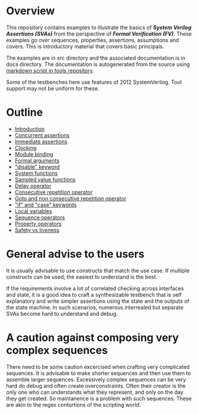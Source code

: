 # Overview
This repository contains examples to illustrate the basics of **_System Verilog Assertions (SVAs)_** 
from the perspective of **_Formal Verification (FV)_**. These examples go over sequences, properties,
assertions, assumptions and covers. This is introductory material that covers basic principals.

The examples are in src directory and the associated documentation is in docs directory. The
documentation is autogenerated from the source using [markdown script in tools repository](https://github.com/openformal/tools/tree/master/markdown).

Some of the testbenches here use features of 2012 SystemVerilog. Tool support may not be uniform for these.

# Outline
* [Introduction](https://github.com/openformal/sva_basics/blob/master/testbench/docs/intro_tb.md)
* [Concurrent assertions](https://github.com/openformal/sva_basics/blob/master/testbench/docs/concurrent_assertions_tb.md)
* [Immediate assertions](https://github.com/openformal/sva_basics/blob/master/testbench/docs/immediate_assertions_tb.md)
* [Clocking](https://github.com/openformal/sva_basics/blob/master/testbench/docs/clocking_tb.md)
* [Module binding](https://github.com/openformal/sva_basics/blob/master/testbench/docs/bind_tb.md)
* [Formal arguments](https://github.com/openformal/sva_basics/blob/master/testbench/docs/arguments_tb.md)
* ["disable" keyword](https://github.com/openformal/sva_basics/blob/master/testbench/docs/disable_tb.md)
* [System functions](https://github.com/openformal/sva_basics/blob/master/testbench/docs/system_functions_tb.md)
* [Sampled value functions](https://github.com/openformal/sva_basics/blob/master/testbench/docs/sampled_value_functions_tb.md)
* [Delay operator](https://github.com/openformal/sva_basics/blob/master/testbench/docs/delay_operator_tb.md)
* [Consecutive repetition operator](https://github.com/openformal/sva_basics/blob/master/testbench/docs/cons_rep_operator_tb.md)
* [Goto and non consecutive repetition operator](https://github.com/openformal/sva_basics/blob/master/testbench/docs/goto_and_non_cons_rep_operator_tb.md)
* ["if" and "case" keywords](https://github.com/openformal/sva_basics/blob/master/testbench/docs/if_and_case_tb.md)
* [Local variables](https://github.com/openformal/sva_basics/blob/master/testbench/docs/local_variables_tb.md)
* [Sequence operators](https://github.com/openformal/sva_basics/blob/master/testbench/docs/sequence_operators_tb.md)
* [Property operators](https://github.com/openformal/sva_basics/blob/master/testbench/docs/property_operators_tb.md)
* [Safety vs liveness](https://github.com/openformal/sva_basics/blob/master/testbench/docs/safety_vs_liveness_tb.md)

# General advise to the users
It is usually advisable to use constructs that match the use case. If multiple constructs can be used, the easiest to
understand is the best.

If the requirements involve a lot of correlated checking across interfaces and state, it is a good idea to craft a
synthesizable testbench that is self explanatory and write simpler assertions using the state and the outputs of
the state machine. In such scenarios, numerous interrealed but separate SVAs become hard to understand and debug.

# A caution against composing very complex sequences
There need to be some caution excercised when crafting very complicated sequences. It is advisable to make shorter sequences
and then use them to assemble larger sequences. Excessively complex sequences can be very hard do debug and often create overconstraints. Often their creator is the only one who can understands what they represent, and only on the day they get created. So maintanence is a problem with such sequences. These are akin to the regex contortions of the scripting world.
